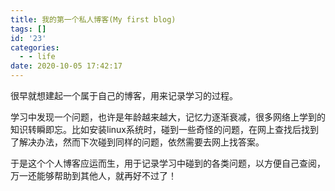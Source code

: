 ```yaml
---
title: 我的第一个私人博客(My first blog)
tags: []
id: '23'
categories:
  - - life
date: 2020-10-05 17:42:17
---
```


很早就想建起一个属于自己的博客，用来记录学习的过程。

学习中发现一个问题，也许是年龄越来越大，记忆力逐渐衰减，很多网络上学到的知识转瞬即忘。比如安装linux系统时，碰到一些奇怪的问题，在网上查找后找到了解决办法，然而下次碰到同样的问题，依然需要去网上找答案。

于是这个个人博客应运而生，用于记录学习中碰到的各类问题，以方便自己查阅，万一还能够帮助到其他人，就再好不过了！
